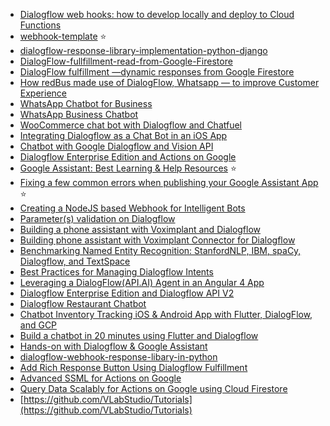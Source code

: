 

- [Dialogflow web hooks: how to develop locally and deploy to Cloud Functions](https://medium.com/@antonyharfield/dialogflow-web-hooks-how-to-develop-locally-and-deploy-to-cloud-functions-48839919e998)
- [webhook-template](https://github.com/antonyharfield/webhook-template) :star:
- [dialogflow-response-library-implementation-python-django](https://github.com/pragnakalp/dialogflow-response-library-implementation-python-django)
- [DialogFlow-fullfillment-read-from-Google-Firestore](https://github.com/jbergant/DialogFlow-fullfillment-read-from-Google-Firestore)
- [DialogFlow fulfillment —dynamic responses from Google Firestore](https://chatbotslife.com/dialogflow-fulfillment-dynamic-responses-from-google-firestore-20acd19146ee)
- [How redBus made use of DialogFlow, Whatsapp — to improve Customer Experience](https://medium.com/redbus-in/how-redbus-made-use-of-dialogflow-whatsapp-to-improve-customer-experience-17c95c68af37)
- [WhatsApp Chatbot for Business](https://chatbotsmagazine.com/a-step-by-step-guide-to-creating-whatsapp-chatbot-for-business-275dc3924b17)
- [WhatsApp Business Chatbot](https://marutitech.com/whatsapp-business-chatbot/)
- [WooCommerce chat bot with Dialogflow and Chatfuel](https://chatbotslife.com/woocommerce-chat-bot-with-dialogflow-and-chatfuel-simple-and-code-free-one-click-api-integration-770a458d0a00)
- [Integrating Dialogflow as a Chat Bot in an iOS App](https://medium.com/@pallavtrivedi03/integrating-dialogflow-as-a-chat-bot-in-an-ios-app-e66a4c7f2723)
- [Chatbot with Google Dialogflow and Vision API](https://towardsdatascience.com/add-image-recognition-to-your-chatbot-with-google-dialogflow-and-vision-api-fd45cd0bdd45)
- [Dialogflow Enterprise Edition and Actions on Google](https://medium.com/google-cloud/how-to-build-an-app-for-google-assistant-using-dialogflow-enterprise-edition-and-actions-on-google-4413a61d2f2d)
- [Google Assistant: Best Learning & Help Resources](https://medium.com/google-assistant/google-assistant-best-learning-help-resources-41812fbdef29) :star:
- [Fixing a few common errors when publishing your Google Assistant App](https://medium.com/voice-tech-podcast/fixing-few-common-errors-when-publishing-your-google-assistant-app-4e15c8b66775) :star:
- [Creating a NodeJS based Webhook for Intelligent Bots](https://chatbotslife.com/creating-a-nodejs-based-webhook-for-intelligent-bots-a91ecbe33402)
- [Parameter(s) validation on Dialogflow](https://medium.com/@puuga/parameter-s-validation-on-dialogflow-313141f426cd)
- [Building a phone assistant with Voximplant and Dialogflow](https://medium.com/@voximplant/building-a-phone-assistant-with-voximplant-and-dialogflow-309435074038)
- [Building phone assistant with Voximplant Connector for Dialogflow](https://medium.com/@voximplant/building-phone-assistant-with-voximplant-connector-for-dialogflow-80bba89fd6d1)
- [Benchmarking Named Entity Recognition: StanfordNLP, IBM, spaCy, Dialogflow, and TextSpace](https://towardsdatascience.com/benchmarking-named-entity-recognition-stanfordnlp-ibm-spacy-dialogflow-and-textspace-af6615eb7930)
- [Best Practices for Managing Dialogflow Intents](https://medium.com/janis/a-strategy-for-managing-dialogflow-intents-when-you-want-to-add-context-98665097e758)
- [Leveraging a DialogFlow(API.AI) Agent in an Angular 4 App](https://chatbotslife.com/leveraging-a-dialogflow-api-ai-agent-in-an-angular-4-app-efc7d3cc41dd)
- [Dialogflow Enterprise Edition and Dialogflow API V2](https://medium.com/google-cloud/how-to-create-a-chatbot-using-dialogflow-enterprise-edition-and-dialogflow-api-v2-923f4a965176)
- [Dialogflow Restaurant Chatbot](https://chatbotslife.com/dialogflow-restaurant-bot-tutorial-5-47b8a3d9a30c)
- [Chatbot Inventory Tracking iOS & Android App with Flutter, DialogFlow, and GCP](https://medium.com/flutter-community/chatbot-inventory-tracking-ios-android-app-with-flutter-dialogflow-and-gcp-d7d903ce7f90)
- [Build a chatbot in 20 minutes using Flutter and Dialogflow](https://medium.com/flutter-community/build-a-chatbot-in-20-minutes-using-flutter-and-dialogflow-8e9af1014463)
- [Hands-on with Dialogflow & Google Assistant](https://rominirani.com/hands-on-with-api-ai-google-assistant-writing-your-first-conversation-agent-a6a7dcdaba27)
- [dialogflow-webhook-response-libary-in-python](https://github.com/pragnakalp/dialogflow-webhook-response-libary-in-python)
- [Add Rich Response Button Using Dialogflow Fulfillment](https://www.kommunicate.io/blog/rich-message-response-button-dialogflow-fulfillment/)
- [Advanced SSML for Actions on Google](https://medium.com/google-developers/advanced-ssml-for-actions-on-google-5cea45d868c9)
- [Query Data Scalably for Actions on Google using Cloud Firestore](https://medium.com/google-developers/do-you-need-to-share-data-between-your-actions-and-your-mobile-and-web-apps-8cf6464d85fd)
- [https://github.com/VLabStudio/Tutorials](https://github.com/VLabStudio/Tutorials)
